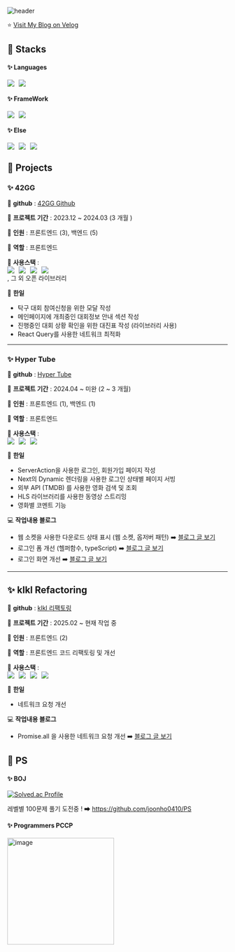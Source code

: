 ![header](https://capsule-render.vercel.app/api?type=waving&color=gradient&customColorList=0,2,2,5,30&height=300&section=header&text=Jeon%20Junho&fontAlign=70)

⭐️ [Visit My Blog on Velog](https://velog.io/@joonho0410/posts)

## 🚀 Stacks
#### ✨ Languages
<div style="display: flex; flex-wrap: wrap; gap: 10px;">
  <img src="https://img.shields.io/badge/JavaScript-F7DF1E?style=flat-square&logo=JavaScript&logoColor=white"/>
  <img src="https://img.shields.io/badge/TypeScript-3178C6?style=flat-square&logo=TypeScript&logoColor=white"/>
</div>

#### ✨ FrameWork
<div style="display: flex; flex-wrap: wrap; gap: 10px;">
  <img src="https://img.shields.io/badge/React-61DAFB?style=flat-square&logo=React&logoColor=white"/>
  <img src="https://img.shields.io/badge/Next.js-000000?style=flat-square&logo=Next.js&logoColor=white"/>
</div>

#### ✨ Else
<div style="display: flex; flex-wrap: wrap; gap: 10px;">
  <img src="https://img.shields.io/badge/Sass-CC6699?style=flat-square&logo=Sass&logoColor=white"/>
  <img src="https://img.shields.io/badge/HTML5-E34F26?style=flat-square&logo=HTML5&logoColor=white"/>
  <img src="https://img.shields.io/badge/Docker-2496ED?style=flat-square&logo=Docker&logoColor=white"/>
</div>

## 🚀 Projects
### ✨ 42GG
🔗 **github** : [42GG Github](https://github.com/42organization)

📅 **프로젝트 기간** : 2023.12 ~ 2024.03 (3 개월 )

👥 **인원** : 프론트엔드 (3), 백엔드 (5)

💼 **역할** : 프론트엔드

🔧 **사용스택** : <span style="display: flex; flex-wrap: wrap; gap: 10px;">
  <img src="https://img.shields.io/badge/React-61DAFB?style=flat-square&logo=React&logoColor=white"/>
  <img src="https://img.shields.io/badge/React_Query-FF4154?style=flat-square&logo=ReactQuery&logoColor=white"/>
  <img src="https://img.shields.io/badge/Sass-CC6699?style=flat-square&logo=Sass&logoColor=white"/>
  <img src="https://img.shields.io/badge/MUI-007FFF?style=flat-square&logo=MUI&logoColor=white"/>
</span>, 그 외 오픈 라이브러리

📝 **한일**
  - 탁구 대회 참여신청을 위한 모달 작성
  - 메인페이지에 개최중인 대회정보 안내 섹션 작성
  - 진행중인 대회 상황 확인을 위한 대진표 작성 (라이브러리 사용)
  - React Query를 사용한 네트워크 최적화

---

### ✨ Hyper Tube
🔗 **github** : [Hyper Tube](https://github.com/42JJHypertube)

📅 **프로젝트 기간** : 2024.04 ~ 미완 (2 ~ 3 개월)

👥 **인원** : 프론트엔드 (1), 백엔드 (1)

💼 **역할** : 프론트엔드

🔧 **사용스택** : <span style="display: flex; flex-wrap: wrap; gap: 10px;">
  <img src="https://img.shields.io/badge/React-61DAFB?style=flat-square&logo=React&logoColor=white"/>
  <img src="https://img.shields.io/badge/Next.js-000000?style=flat-square&logo=Next.js&logoColor=white"/>
  <img src="https://img.shields.io/badge/Sass-CC6699?style=flat-square&logo=Sass&logoColor=white"/>
</span>

📝 **한일**
  - ServerAction을 사용한 로그인, 회원가입 페이지 작성 
  - Next의 Dynamic 렌더링을 사용한 로그인 상태별 페이지 서빙
  - 외부 API (TMDB) 를 사용한 영화 검색 및 조회
  - HLS 라이브러리를 사용한 동영상 스트리밍
  - 영화별 코멘트 기능

💻 **작업내용 블로그**

- 웹 소켓을 사용한 다운로드 상태 표시 (웹 소켓, 옵저버 패턴) ➡️ [블로그 글 보기](https://velog.io/@joonho0410/Hyper-Tube-%EB%8B%A4%EC%9A%B4%EB%A1%9C%EB%93%9C-%EC%9B%B9%EC%86%8C%EC%BC%93w.-%EC%98%B5%EC%A0%80%EB%B2%84-%ED%8C%A8%ED%84%B4)
- 로그인 폼 개선 (헬퍼함수, typeScript) ➡️ [블로그 글 보기](https://velog.io/@joonho0410/Hyper-Tube-%EB%A1%9C%EA%B7%B8%EC%9D%B8-%ED%8F%BC-%EA%B0%9C%EC%84%A0-w.typeScript)
- 로그인 화면 개선 ➡️ [블로그 글 보기](https://velog.io/@joonho0410/Hyper-Tube-%EB%A1%9C%EA%B7%B8%EC%9D%B8-%EC%BD%94%EB%93%9C-%EA%B0%9C%EC%84%A0) 


--- 


## ✨ klkl Refactoring
🔗 **github**  : [klkl 리팩토링](https://github.com/seoulyego/klkl-client-refactor)

📅 **프로젝트 기간** : 2025.02 ~ 현재 작업 중

👥 **인원**  : 프론트엔드 (2)

💼 **역할** : 프론트엔드 코드 리팩토링 및 개선

🔧 **사용스택** :  <span style="display: flex; flex-wrap: wrap; gap: 10px;">
  <img src="https://img.shields.io/badge/React-61DAFB?style=flat-square&logo=React&logoColor=white"/>
  <img src="https://img.shields.io/badge/React_Query-FF4154?style=flat-square&logo=ReactQuery&logoColor=white"/>
  <img src="https://img.shields.io/badge/styled_components-DB7093?style=flat-square&logo=styled-components&logoColor=white"/>
  <img src="https://img.shields.io/badge/Ant_Design-0170FE?style=flat-square&logo=antdesign&logoColor=white"/>
</span>

📝 **한일**
  - 네트워크 요청 개선

💻 **작업내용 블로그**
- Promise.all 을 사용한 네트워크 요청 개선 ➡️ [블로그 글 보기](https://velog.io/@joonho0410/%ED%94%84%EB%A1%9C%EC%A0%9D%ED%8A%B8-%EB%84%A4%ED%8A%B8%EC%9B%8C%ED%81%AC-%EC%84%B1%EB%8A%A5%EA%B0%9C%EC%84%A0)
 
## 🚀 PS
#### ✨ BOJ
  [![Solved.ac Profile](http://mazassumnida.wtf/api/v2/generate_badge?boj=joonho0410)](https://solved.ac/joonho0410/)

레벨별 100문제 풀기 도전중 ! ➡ https://github.com/joonho0410/PS
#### ✨ Programmers PCCP
<img src="https://github.com/user-attachments/assets/0862f4e1-83e0-4f18-8683-2778c67e317c" width="244" alt="image"/>
